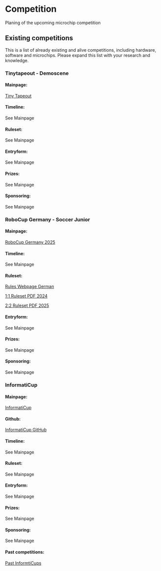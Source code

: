 # Competition
Planing of the upcoming microchip competition 

## Existing competitions
This is a list of already existing and alive competitions, including hardware, software and microchips.
Please expand this list with your research and knowledge.

### Tinytapeout - Demoscene
#### Mainpage:
[Tiny Tapeout](https://tinytapeout.com/competitions/demoscene/)

#### Timeline:
See Mainpage

#### Ruleset:
See Mainpage

#### Entryform:
See Mainpage

#### Prizes:
See Mainpage

#### Sponsoring:
See Mainpage

### RoboCup Germany - Soccer Junior
#### Mainpage:
[RoboCup Germany 2025](https://robocup.de/)

#### Timeline:
See Mainpage

#### Ruleset:
[Rules Webpage German](https://junior.robocup.de/soccer/)

[1:1 Ruleset PDF 2024](https://robocup-junior.github.io/soccer-rules-entry/master/rules.pdf)

[2:2 Ruleset PDF 2025](https://robocup-junior.github.io/soccer-rules/2025-soccer-draft-rules/rules.pdf)

#### Entryform:
See Mainpage

#### Prizes:
See Mainpage

#### Sponsoring:
See Mainpage

### InformatiCup

#### Mainpage:
[InformatiCup](https://informaticup.gi.de/)

#### Github:
[InformatiCup GitHub](https://github.com/informatiCup)

#### Timeline:
See Mainpage

#### Ruleset:
See Mainpage

#### Entryform:
See Mainpage

#### Prizes:
See Mainpage

#### Sponsoring:
See Mainpage

#### Past competitions:
[Past InformtiCups](https://informaticup.gi.de/wettbewerb/aufgaben-loesungen)

